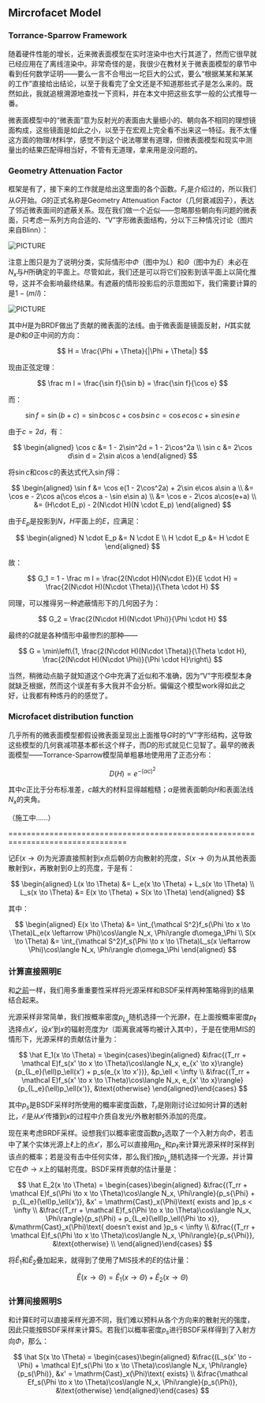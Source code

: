 ## Mircrofacet Model

### Torrance-Sparrow Framework

随着硬件性能的增长，近来微表面模型在实时渲染中也大行其道了，然而它很早就已经应用在了离线渲染中。非常奇怪的是，我很少在教材关于微表面模型的章节中看到任何数学证明——要么一言不合甩出一坨巨大的公式，要么“根据某某和某某的工作”直接给出结论，以至于我看完了全文还是不知道那些式子是怎么来的。既然如此，我就追根溯源地查找一下资料，并在本文中把这些玄学一般的公式推导一番。

微表面模型中的“微表面”意为反射光的表面由大量细小的、朝向各不相同的理想镜面构成，这些镜面是如此之小，以至于在宏观上完全看不出来这一特征。我不太懂这方面的物理/材料学，感觉不到这个说法哪里有道理，但微表面模型和现实中测量出的结果匹配得相当好，不管有无道理，拿来用是没问题的。

### Geometry Attenuation Factor

框架是有了，接下来的工作就是给出这里面的各个函数。$F_r$是介绍过的，所以我们从$G$开始。$G$的正式名称是Geometry Attenuation Factor（几何衰减因子），表达了邻近微表面间的遮蔽关系。现在我们做一个近似——忽略那些朝向有问题的微表面，只考虑一系列方向合适的、“V”字形微表面结构，分以下三种情况讨论（图片来自Blinn）：

![PICTURE]({{site.url}}/postpics/Atrc/2018_10_25_GeometryFactor.png)

注意上图只是为了说明分类，实际情形中$\Phi$（图中为$L$）和$\Theta$（图中为$E$）未必在$N_x$与$H$所确定的平面上。尽管如此，我们还是可以将它们投影到该平面上以简化推导，这并不会影响最终结果。有遮蔽的情形投影后的示意图如下，我们需要计算的是$1 - (m/l)$：

![PICTURE]({{site.url}}/postpics/Atrc/2018_10_25_GeometryFactorFirstCase.png)

其中$H$是为BRDF做出了贡献的微表面的法线。由于微表面是镜面反射，$H$其实就是$\Phi$和$\Theta$正中间的方向：

$$
H = \frac{\Phi + \Theta}{|\Phi + \Theta|}
$$

现由正弦定理：

$$
\frac m l = \frac{\sin f}{\sin b} = \frac{\sin f}{\cos e}
$$

而：

$$
\sin f = \sin(b+c) = \sin b\cos c + \cos b\sin c = \cos e\cos c + \sin e\sin e
$$

由于$c = 2d$，有：

$$
\begin{aligned}
	\cos c &= 1 - 2\sin^2d = 1 - 2\cos^2a \\
	\sin c &= 2\cos d\sin d = 2\sin a\cos a
\end{aligned}
$$

将$\sin c$和$\cos c$的表达式代入$\sin f$得：

$$
\begin{aligned}
	\sin f
	&= \cos e(1 - 2\cos^2a) + 2\sin e\cos a\sin a \\
	&= \cos e - 2\cos a(\cos e\cos a - \sin e\sin a) \\
	&= \cos e - 2\cos a\cos(e+a) \\
	&= (H\cdot E_p) - 2(N\cdot H)(N \cdot E_p)
\end{aligned}
$$

由于$E_p$是投影到$N，H$平面上的$E$，应满足：

$$
\begin{aligned}
	N \cdot E_p &= N \cdot E \\
	H \cdot E_p &= H \cdot E
\end{aligned}
$$

故：

$$
G_1 = 1 - \frac m l = \frac{2(N\cdot H)(N\cdot E)}{E \cdot H} = \frac{2(N\cdot H)(N\cdot \Theta)}{\Theta \cdot H}
$$

同理，可以推得另一种遮蔽情形下的几何因子为：

$$
G_2 = \frac{2(N\cdot H)(N\cdot \Phi)}{\Phi \cdot H}
$$

最终的$G$就是各种情形中最惨烈的那种——

$$
G = \min\left\{1, \frac{2(N\cdot H)(N\cdot \Theta)}{\Theta \cdot H}, \frac{2(N\cdot H)(N\cdot \Phi)}{\Phi \cdot H}\right\}
$$

当然，稍微动点脑子就知道这个$G$中充满了近似和不准确，因为“V”字形模型本身就缺乏根据，然而这个误差有多大我并不会分析。偏偏这个模型work得如此之好，让我都有种炼丹的的感觉了。

### Microfacet distribution function

几乎所有的微表面模型都假设微表面呈现出上面推导$G$时的“V”字形结构，这导致这些模型的几何衰减项基本都长这个样子，而$D$的形式就见仁见智了。最早的微表面模型——Torrance-Sparrow模型简单粗暴地使用用了正态分布：

$$
D(H) = e^{-(\alpha c)^2}
$$

其中$c$正比于分布标准差，$c$越大的材料显得越粗糙；$\alpha$是微表面朝向$H$和表面法线$N_x$的夹角。

（施工中……）

================================================================================

记$E(x \to \Theta)$为光源直接照射到$x$点后朝$\Theta$方向散射的亮度，$S(x \to \Theta)$为从其他表面散射到$x$，再散射到$\Theta$上的亮度，于是有：

$$
\begin{aligned}
    L(x \to \Theta) &= L_e(x \to \Theta) + L_s(x \to \Theta) \\
    L_s(x \to \Theta) &= E(x \to \Theta) + S(x \to \Theta)
\end{aligned}
$$

其中：

$$
\begin{aligned}
    E(x \to \Theta) &= \int_{\mathcal S^2}f_s(\Phi \to x \to \Theta)L_e(x \leftarrow \Phi)\cos\langle N_x, \Phi\rangle d\omega_\Phi \\
    S(x \to \Theta) &= \int_{\mathcal S^2}f_s(\Phi \to x \to \Theta)L_s(x \leftarrow \Phi)\cos\langle N_x, \Phi\rangle d\omega_\Phi
\end{aligned}
$$

### 计算直接照明E

和[之前](https://airguanz.github.io/2018/10/15/multiple-importance-sampling.html)一样，我们用多重重要性采样将光源采样和BSDF采样两种策略得到的结果结合起来。

光源采样非常简单，我们按概率密度$p_{L_e}$随机选择一个光源$\ell$，在上面按概率密度$p_\ell$选择点$x'$，设$x'$到$x$的辐射亮度为$r$（距离衰减等均被计入其中），于是在使用MIS的情形下，光源采样的贡献估计量为：

$$
\hat E_1(x \to \Theta) = \begin{cases}\begin{aligned}
    &\frac{(T_rr + \mathcal E)f_s(x' \to x \to \Theta)\cos\langle N_x, e_{x' \to x}\rangle}{p_{L_e}(\ell)p_\ell(x') + p_s(e_{x \to x'})}, &p_\ell < \infty \\
    &\frac{(T_rr + \mathcal E)f_s(x' \to x \to \Theta)\cos\langle N_x, e_{x' \to x}\rangle}{p_{L_e}(\ell)p_\ell(x')}, &\text{otherwise}
\end{aligned}\end{cases}
$$

其中$p_s$是BSDF采样时所使用的概率密度函数，$T_r$是刚刚讨论过如何计算的透射比，$\mathcal E$是从$x'$传播到$x$的过程中介质自发光/外散射额外添加的亮度。

现在来考虑BRDF采样。设想我们以概率密度函数$p_s$选取了一个入射方向$\Phi$，若击中了某个实体光源上$\ell$上的点$x'$，那么可以直接用$p_{L_e}$和$p_\ell$来计算光源采样时采样到该点的概率；若是没有击中任何实体，那么我们按$p_{L_e}$随机选择一个光源，并计算它在$\Phi \to x$上的辐射亮度。BSDF采样贡献的估计量是：

$$
\hat E_2(x \to \Theta) = \begin{cases}\begin{aligned}
    &\frac{(T_rr + \mathcal E)f_s(\Phi \to x \to \Theta)\cos\langle N_x, \Phi\rangle}{p_s{\Phi} + p_{L_e}(\ell)p_\ell(x')}, &x' = \mathrm{Cast}_x(\Phi)\text{ exists and }p_s < \infty \\
    &\frac{(T_rr + \mathcal E)f_s(\Phi \to x \to \Theta)\cos\langle N_x, \Phi\rangle}{p_s(\Phi) + p_{L_e}(\ell)p_\ell(\Phi \to x)}, &\mathrm{Cast}_x(\Phi)\text{ doesn't exist and }p_s < \infty \\
    &\frac{(T_rr + \mathcal E)f_s(\Phi \to x \to \Theta)\cos\langle N_x, \Phi\rangle}{p_s{\Phi}}, &\text{otherwise} \\
\end{aligned}\end{cases}
$$

将$\hat E_1$和$\hat E_2$叠加起来，就得到了使用了MIS技术的$E$的估计量：

$$
\hat E(x \to \Theta) = \hat E_1(x \to \Theta) + \hat E_2(x \to \Theta)
$$

### 计算间接照明S

和计算E时可以直接采样光源不同，我们难以预料从各个方向来的散射光的强度，因此只能按BSDF采样来计算S。若我们以概率密度$p_s$进行BSDF采样得到了入射方向$\Phi$，那么：

$$
\hat S(x \to \Theta) = \begin{cases}\begin{aligned}
    &\frac{(L_s(x' \to -\Phi) + \mathcal E)f_s(\Phi \to x \to \Theta)\cos\langle N_x, \Phi\rangle}{p_s(\Phi)}, &x' = \mathrm{Cast}_x(\Phi)\text{ exists} \\
    &\frac{\mathcal Ef_s(\Phi \to x \to \Theta)\cos\langle N_x, \Phi\rangle}{p_s(\Phi)}, &\text{otherwise}
\end{aligned}\end{cases}
$$
